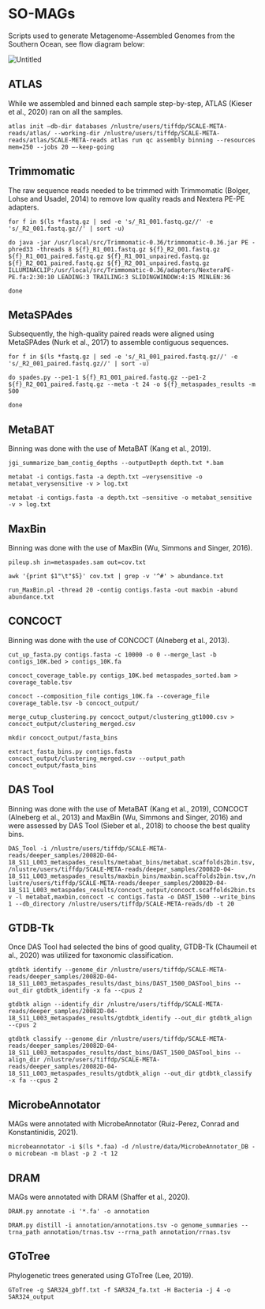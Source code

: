 # SO-MAGs
Scripts used to generate Metagenome-Assembled Genomes from the Southern Ocean, see flow diagram below:

![Untitled](https://user-images.githubusercontent.com/84008482/139815488-97004825-4234-423d-8720-d294f808fbbf.png)

## ATLAS
While we assembled and binned each sample step-by-step, ATLAS (Kieser et al., 2020) ran on all the samples.

`atlas init –db-dir databases /nlustre/users/tiffdp/SCALE-META-reads/atlas/ --working-dir /nlustre/users/tiffdp/SCALE-META-reads/atlas/SCALE-META-reads
atlas run qc assembly binning --resources mem=250 --jobs 20 –-keep-going`

## Trimmomatic
The raw sequence reads needed to be trimmed with Trimmomatic (Bolger, Lohse and Usadel, 2014) to remove low quality reads and Nextera PE-PE adapters.

`for f in $(ls *fastq.gz | sed -e 's/_R1_001.fastq.gz//' -e 's/_R2_001.fastq.gz//' | sort -u)`

`do java -jar /usr/local/src/Trimmomatic-0.36/trimmomatic-0.36.jar PE -phred33 -threads 8 ${f}_R1_001.fastq.gz ${f}_R2_001.fastq.gz ${f}_R1_001_paired.fastq.gz ${f}_R1_001_unpaired.fastq.gz ${f}_R2_001_paired.fastq.gz ${f}_R2_001_unpaired.fastq.gz ILLUMINACLIP:/usr/local/src/Trimmomatic-0.36/adapters/NexteraPE-PE.fa:2:30:10 LEADING:3 TRAILING:3 SLIDINGWINDOW:4:15 MINLEN:36`

`done`

## MetaSPAdes
Subsequently, the high-quality paired reads were aligned using MetaSPAdes (Nurk et al., 2017) to assemble contiguous sequences.

`for f in $(ls *fastq.gz | sed -e 's/_R1_001_paired.fastq.gz//' -e 's/_R2_001_paired.fastq.gz//' | sort -u)`

`do spades.py --pe1-1 ${f}_R1_001_paired.fastq.gz --pe1-2 ${f}_R2_001_paired.fastq.gz --meta -t 24 -o ${f}_metaspades_results -m 500`

`done`

## MetaBAT
Binning was done with the use of MetaBAT (Kang et al., 2019).

`jgi_summarize_bam_contig_depths --outputDepth depth.txt *.bam`

`metabat -i contigs.fasta -a depth.txt –verysensitive -o metabat_verysensitive -v > log.txt`

`metabat -i contigs.fasta -a depth.txt –sensitive -o metabat_sensitive -v > log.txt`

## MaxBin
Binning was done with the use of MaxBin (Wu, Simmons and Singer, 2016).

`pileup.sh in=metaspades.sam out=cov.txt`

`awk '{print $1"\t"$5}' cov.txt | grep -v '^#' > abundance.txt`

`run_MaxBin.pl -thread 20 -contig contigs.fasta -out maxbin -abund abundance.txt`

## CONCOCT
Binning was done with the use of CONCOCT (Alneberg et al., 2013).

`cut_up_fasta.py contigs.fasta -c 10000 -o 0 --merge_last -b contigs_10K.bed > contigs_10K.fa`

`concoct_coverage_table.py contigs_10K.bed metaspades_sorted.bam > coverage_table.tsv`

`concoct --composition_file contigs_10K.fa --coverage_file coverage_table.tsv -b concoct_output/`

`merge_cutup_clustering.py concoct_output/clustering_gt1000.csv > concoct_output/clustering_merged.csv`

`mkdir concoct_output/fasta_bins`

`extract_fasta_bins.py contigs.fasta concoct_output/clustering_merged.csv --output_path concoct_output/fasta_bins`

## DAS Tool
Binning was done with the use of MetaBAT (Kang et al., 2019), CONCOCT (Alneberg et al., 2013) and MaxBin (Wu, Simmons and Singer, 2016) and were assessed by DAS Tool (Sieber et al., 2018) to choose the best quality bins.

`DAS_Tool -i /nlustre/users/tiffdp/SCALE-META-reads/deeper_samples/20082D-04-18_S11_L003_metaspades_results/metabat_bins/metabat.scaffolds2bin.tsv,/nlustre/users/tiffdp/SCALE-META-reads/deeper_samples/20082D-04-18_S11_L003_metaspades_results/maxbin_bins/maxbin.scaffolds2bin.tsv,/nlustre/users/tiffdp/SCALE-META-reads/deeper_samples/20082D-04-18_S11_L003_metaspades_results/concoct_output/concoct.scaffolds2bin.tsv -l metabat,maxbin,concoct -c contigs.fasta -o DAST_1500 --write_bins 1 --db_directory /nlustre/users/tiffdp/SCALE-META-reads/db -t 20`

## GTDB-Tk
Once DAS Tool had selected the bins of good quality, GTDB-Tk (Chaumeil et al., 2020) was utilized for taxonomic classification.

`gtdbtk identify --genome_dir /nlustre/users/tiffdp/SCALE-META-reads/deeper_samples/20082D-04-18_S11_L003_metaspades_results/dast_bins/DAST_1500_DASTool_bins --out_dir gtdbtk_identify -x fa --cpus 2`

`gtdbtk align --identify_dir /nlustre/users/tiffdp/SCALE-META-reads/deeper_samples/20082D-04-18_S11_L003_metaspades_results/gtdbtk_identify --out_dir gtdbtk_align --cpus 2`

`gtdbtk classify --genome_dir /nlustre/users/tiffdp/SCALE-META-reads/deeper_samples/20082D-04-18_S11_L003_metaspades_results/dast_bins/DAST_1500_DASTool_bins --align_dir /nlustre/users/tiffdp/SCALE-META-reads/deeper_samples/20082D-04-18_S11_L003_metaspades_results/gtdbtk_align --out_dir gtdbtk_classify -x fa --cpus 2`

## MicrobeAnnotator
MAGs were annotated with MicrobeAnnotator (Ruiz-Perez, Conrad and Konstantinidis, 2021).

`microbeannotator -i $(ls *.faa) -d /nlustre/data/MicrobeAnnotator_DB -o microbean -m blast -p 2 -t 12`

## DRAM
MAGs were annotated with DRAM (Shaffer et al., 2020).

`DRAM.py annotate -i '*.fa' -o annotation`

`DRAM.py distill -i annotation/annotations.tsv -o genome_summaries --trna_path annotation/trnas.tsv --rrna_path annotation/rrnas.tsv`

## GToTree
Phylogenetic trees generated using GToTree (Lee, 2019).

`GToTree -g SAR324_gbff.txt -f SAR324_fa.txt -H Bacteria -j 4 -o SAR324_output`
